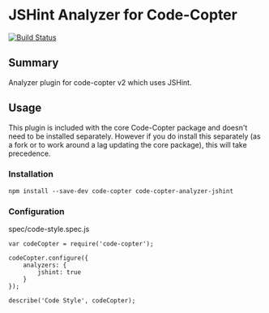 # JSHint Analyzer for Code-Copter

[![Build Status](https://travis-ci.org/jtheriault/code-copter-analyzer-jshint.svg)](https://travis-ci.org/jtheriault/code-copter-analyzer-jshint)

## Summary
Analyzer plugin for code-copter v2 which uses JSHint.

## Usage
This plugin is included with the core Code-Copter package and doesn't need to be installed separately. However if you do install this separately (as a fork or to work around a lag updating the core package), this will take precedence.

### Installation

    npm install --save-dev code-copter code-copter-analyzer-jshint

### Configuration

spec/code-style.spec.js

    var codeCopter = require('code-copter');

    codeCopter.configure({
        analyzers: {
            jshint: true
        }
    });

    describe('Code Style', codeCopter);
